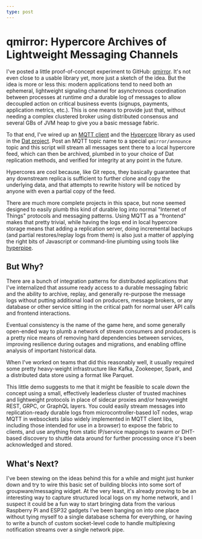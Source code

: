 ```yaml
---
type: post
---
```

# qmirror: Hypercore Archives of Lightweight Messaging Channels

I've posted a little proof-of-concept experiment to GitHub: [qmirror](https://github.com/rcoder/qmirror). It's not even close to a usable library yet, more just a sketch of the idea. But the idea is more or less this: modern applications tend to need both an ephemeral, lightweight signaling channel for asynchronous coordination between processes at runtime _and_ a durable log of messages to allow decoupled action on critical business events (signups, payments, application metrics, etc.). This is one means to provide just that, without needing a complex clustered broker using distributed consensus and several GBs of JVM heap to give you a basic message fabric.

To that end, I've wired up an [MQTT client](https://github.com/mqttjs/MQTT.js) and the [Hypercore](https://github.com/mafintosh/hypercore) library as used in the [Dat project](https://datproject.org/). Post an MQTT topic name to a special `qmirror/announce` topic and this script will stream all messages sent there to a local hypercore feed, which can then be archived, plumbed in to your choice of Dat replication methods, and verified for integrity at any point in the future.

Hypercores are cool because, like Git repos, they basically guarantee that any downstream replica is sufficient to further clone and copy the underlying data, and that attempts to rewrite history will be noticed by anyone with even a partial copy of the feed.

There are much more complete projects in this space, but none seemed designed to easily plumb this kind of durable log into normal "Internet of Things" protocols and messaging patterns. Using MQTT as a "frontend" makes that pretty trivial, while having the logs end in local hypercore storage means that adding a replication server, doing incremental backups (and partial restores/replay logs from them) is also just a matter of applying the right bits of Javascript or command-line plumbing using tools like [hyperpipe](https://github.com/mafintosh/hyperpipe).

## But Why?

There are a bunch of integration patterns for distributed applications that I've internalized that assume ready access to a durable messaging fabric and the ability to archive, replay, and generally re-purpose the message logs without putting additional load on producers, message brokers, or any database or other service sitting in the critical path for normal user API calls and frontend interactions.

Eventual consistency is the name of the game here, and some generally open-ended way to plumb a network of stream consumers and producers is a pretty nice means of removing hard dependencies between services, improving resilience during outages and migrations, and enabling offline analysis of important historical data.

When I've worked on teams that did this reasonably well, it usually required some pretty heavy-weight infrastructure like Kafka, Zookeeper, Spark, and a distributed data store using a format like Parquet.

This little demo suggests to me that it might be feasible to scale _down_ the concept using a small, effectively leaderless cluster of trusted machines and lightweight protocols in place of sidecar proxies and/or heavyweight REST, GRPC, or GraphQL layers. You could easily stream messages into replication-ready durable logs from microcontroller-based IoT nodes, wrap MQTT in websockets (also widely implemented in MQTT client libs, including those intended for use in a browser) to expose the fabric to clients, and use anything from static IP/service mappings to swarm or DHT-based discovery to shuttle data around for further processing once it's been acknowledged and stored.

## What's Next?

I've been stewing on the ideas behind this for a while and might just hunker down and try to wire this basic set of building blocks into some sort of groupware/messaging widget. At the very least, it's already proving to be an interesting way to capture structured local logs on my home network, and I suspect it could be a fun way to start bringing data from the various Raspberry Pi and ESP32 gadgets I've been banging on into one place without tying myself to a single database schema for everything, or having to write a bunch of custom socket-level code to handle multiplexing notification streams over a single network pipe.
